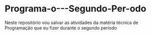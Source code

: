 # Programa-o---Segundo-Per-odo
Neste repositório vou salvar as atividades da matéria técnica de Programação que eu fizer durante o segundo período
